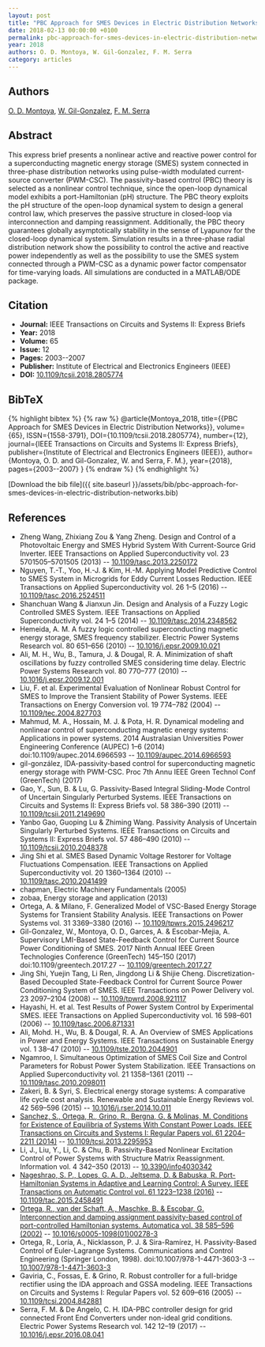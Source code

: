```yaml
---
layout: post
title: "PBC Approach for SMES Devices in Electric Distribution Networks"
date: 2018-02-13 00:00:00 +0100
permalink: pbc-approach-for-smes-devices-in-electric-distribution-networks
year: 2018
authors: O. D. Montoya, W. Gil-Gonzalez, F. M. Serra
category: articles
---
```

 
## Authors
[O. D. Montoya](authors/oscar-danilo-montoya), [W. Gil-Gonzalez](authors/walter-julian-gil-gonzalez), [F. M. Serra](authors/federico-m-serra)
 
## Abstract
This express brief presents a nonlinear active and reactive power control for a superconducting magnetic energy storage (SMES) system connected in three-phase distribution networks using pulse-width modulated current-source converter (PWM-CSC). The passivity-based control (PBC) theory is selected as a nonlinear control technique, since the open-loop dynamical model exhibits a port-Hamiltonian (pH) structure. The PBC theory exploits the pH structure of the open-loop dynamical system to design a general control law, which preserves the passive structure in closed-loop via interconnection and damping reassignment. Additionally, the PBC theory guarantees globally asymptotically stability in the sense of Lyapunov for the closed-loop dynamical system. Simulation results in a three-phase radial distribution network show the possibility to control the active and reactive power independently as well as the possibility to use the SMES system connected through a PWM-CSC as a dynamic power factor compensator for time-varying loads. All simulations are conducted in a MATLAB/ODE package.
 
## Citation
- **Journal:** IEEE Transactions on Circuits and Systems II: Express Briefs
- **Year:** 2018
- **Volume:** 65
- **Issue:** 12
- **Pages:** 2003--2007
- **Publisher:** Institute of Electrical and Electronics Engineers (IEEE)
- **DOI:** [10.1109/tcsii.2018.2805774](https://doi.org/10.1109/tcsii.2018.2805774)
 
## BibTeX
{% highlight bibtex %}
{% raw %}
@article{Montoya_2018,
  title={{PBC Approach for SMES Devices in Electric Distribution Networks}},
  volume={65},
  ISSN={1558-3791},
  DOI={10.1109/tcsii.2018.2805774},
  number={12},
  journal={IEEE Transactions on Circuits and Systems II: Express Briefs},
  publisher={Institute of Electrical and Electronics Engineers (IEEE)},
  author={Montoya, O. D. and Gil-Gonzalez, W. and Serra, F. M.},
  year={2018},
  pages={2003--2007}
}
{% endraw %}
{% endhighlight %}
 
[Download the bib file]({{ site.baseurl }}/assets/bib/pbc-approach-for-smes-devices-in-electric-distribution-networks.bib)
 
## References
- Zheng Wang, Zhixiang Zou & Yang Zheng. Design and Control of a Photovoltaic Energy and SMES Hybrid System With Current-Source Grid Inverter. IEEE Transactions on Applied Superconductivity vol. 23 5701505–5701505 (2013) -- [10.1109/tasc.2013.2250172](https://doi.org/10.1109/tasc.2013.2250172)
- Nguyen, T.-T., Yoo, H.-J. & Kim, H.-M. Applying Model Predictive Control to SMES System in Microgrids for Eddy Current Losses Reduction. IEEE Transactions on Applied Superconductivity vol. 26 1–5 (2016) -- [10.1109/tasc.2016.2524511](https://doi.org/10.1109/tasc.2016.2524511)
- Shanchuan Wang & Jianxun Jin. Design and Analysis of a Fuzzy Logic Controlled SMES System. IEEE Transactions on Applied Superconductivity vol. 24 1–5 (2014) -- [10.1109/tasc.2014.2348562](https://doi.org/10.1109/tasc.2014.2348562)
- Hemeida, A. M. A fuzzy logic controlled superconducting magnetic energy storage, SMES frequency stabilizer. Electric Power Systems Research vol. 80 651–656 (2010) -- [10.1016/j.epsr.2009.10.021](https://doi.org/10.1016/j.epsr.2009.10.021)
- Ali, M. H., Wu, B., Tamura, J. & Dougal, R. A. Minimization of shaft oscillations by fuzzy controlled SMES considering time delay. Electric Power Systems Research vol. 80 770–777 (2010) -- [10.1016/j.epsr.2009.12.001](https://doi.org/10.1016/j.epsr.2009.12.001)
- Liu, F. et al. Experimental Evaluation of Nonlinear Robust Control for SMES to Improve the Transient Stability of Power Systems. IEEE Transactions on Energy Conversion vol. 19 774–782 (2004) -- [10.1109/tec.2004.827703](https://doi.org/10.1109/tec.2004.827703)
- Mahmud, M. A., Hossain, M. J. & Pota, H. R. Dynamical modeling and nonlinear control of superconducting magnetic energy systems: Applications in power systems. 2014 Australasian Universities Power Engineering Conference (AUPEC) 1–6 (2014) doi:10.1109/aupec.2014.6966593 -- [10.1109/aupec.2014.6966593](https://doi.org/10.1109/aupec.2014.6966593)
- gil-gonzález, IDA-passivity-based control for superconducting magnetic energy storage with PWM-CSC. Proc 7th Annu IEEE Green Technol Conf (GreenTech) (2017)
- Gao, Y., Sun, B. & Lu, G. Passivity-Based Integral Sliding-Mode Control of Uncertain Singularly Perturbed Systems. IEEE Transactions on Circuits and Systems II: Express Briefs vol. 58 386–390 (2011) -- [10.1109/tcsii.2011.2149690](https://doi.org/10.1109/tcsii.2011.2149690)
- Yanbo Gao, Guoping Lu & Zhiming Wang. Passivity Analysis of Uncertain Singularly Perturbed Systems. IEEE Transactions on Circuits and Systems II: Express Briefs vol. 57 486–490 (2010) -- [10.1109/tcsii.2010.2048378](https://doi.org/10.1109/tcsii.2010.2048378)
- Jing Shi et al. SMES Based Dynamic Voltage Restorer for Voltage Fluctuations Compensation. IEEE Transactions on Applied Superconductivity vol. 20 1360–1364 (2010) -- [10.1109/tasc.2010.2041499](https://doi.org/10.1109/tasc.2010.2041499)
- chapman, Electric Machinery Fundamentals (2005)
- zobaa, Energy storage and application (2013)
- Ortega, A. & Milano, F. Generalized Model of VSC-Based Energy Storage Systems for Transient Stability Analysis. IEEE Transactions on Power Systems vol. 31 3369–3380 (2016) -- [10.1109/tpwrs.2015.2496217](https://doi.org/10.1109/tpwrs.2015.2496217)
- Gil-Gonzalez, W., Montoya, O. D., Garces, A. & Escobar-Mejia, A. Supervisory LMI-Based State-Feedback Control for Current Source Power Conditioning of SMES. 2017 Ninth Annual IEEE Green Technologies Conference (GreenTech) 145–150 (2017) doi:10.1109/greentech.2017.27 -- [10.1109/greentech.2017.27](https://doi.org/10.1109/greentech.2017.27)
- Jing Shi, Yuejin Tang, Li Ren, Jingdong Li & Shijie Cheng. Discretization-Based Decoupled State-Feedback Control for Current Source Power Conditioning System of SMES. IEEE Transactions on Power Delivery vol. 23 2097–2104 (2008) -- [10.1109/tpwrd.2008.921117](https://doi.org/10.1109/tpwrd.2008.921117)
- Hayashi, H. et al. Test Results of Power System Control by Experimental SMES. IEEE Transactions on Applied Superconductivity vol. 16 598–601 (2006) -- [10.1109/tasc.2006.871331](https://doi.org/10.1109/tasc.2006.871331)
- Ali, Mohd. H., Wu, B. & Dougal, R. A. An Overview of SMES Applications in Power and Energy Systems. IEEE Transactions on Sustainable Energy vol. 1 38–47 (2010) -- [10.1109/tste.2010.2044901](https://doi.org/10.1109/tste.2010.2044901)
- Ngamroo, I. Simultaneous Optimization of SMES Coil Size and Control Parameters for Robust Power System Stabilization. IEEE Transactions on Applied Superconductivity vol. 21 1358–1361 (2011) -- [10.1109/tasc.2010.2098011](https://doi.org/10.1109/tasc.2010.2098011)
- Zakeri, B. & Syri, S. Electrical energy storage systems: A comparative life cycle cost analysis. Renewable and Sustainable Energy Reviews vol. 42 569–596 (2015) -- [10.1016/j.rser.2014.10.011](https://doi.org/10.1016/j.rser.2014.10.011)
- [Sanchez, S., Ortega, R., Grino, R., Bergna, G. & Molinas, M. Conditions for Existence of Equilibria of Systems With Constant Power Loads. IEEE Transactions on Circuits and Systems I: Regular Papers vol. 61 2204–2211 (2014)](conditions-for-existence-of-equilibria-of-systems-with-constant-power-loads) -- [10.1109/tcsi.2013.2295953](https://doi.org/10.1109/tcsi.2013.2295953)
- Li, J., Liu, Y., Li, C. & Chu, B. Passivity-Based Nonlinear Excitation Control of Power Systems with Structure Matrix Reassignment. Information vol. 4 342–350 (2013) -- [10.3390/info4030342](https://doi.org/10.3390/info4030342)
- [Nageshrao, S. P., Lopes, G. A. D., Jeltsema, D. & Babuska, R. Port-Hamiltonian Systems in Adaptive and Learning Control: A Survey. IEEE Transactions on Automatic Control vol. 61 1223–1238 (2016)](port-hamiltonian-systems-in-adaptive-and-learning-control-a-survey) -- [10.1109/tac.2015.2458491](https://doi.org/10.1109/tac.2015.2458491)
- [Ortega, R., van der Schaft, A., Maschke, B. & Escobar, G. Interconnection and damping assignment passivity-based control of port-controlled Hamiltonian systems. Automatica vol. 38 585–596 (2002)](interconnection-and-damping-assignment-passivity-based-control-of-port-controlled-hamiltonian-systems) -- [10.1016/s0005-1098(01)00278-3](https://doi.org/10.1016/s0005-1098(01)00278-3)
- Ortega, R., Loría, A., Nicklasson, P. J. & Sira-Ramírez, H. Passivity-Based Control of Euler-Lagrange Systems. Communications and Control Engineering (Springer London, 1998). doi:10.1007/978-1-4471-3603-3 -- [10.1007/978-1-4471-3603-3](https://doi.org/10.1007/978-1-4471-3603-3)
- Gaviria, C., Fossas, E. & Grino, R. Robust controller for a full-bridge rectifier using the IDA approach and GSSA modeling. IEEE Transactions on Circuits and Systems I: Regular Papers vol. 52 609–616 (2005) -- [10.1109/tcsi.2004.842881](https://doi.org/10.1109/tcsi.2004.842881)
- Serra, F. M. & De Angelo, C. H. IDA-PBC controller design for grid connected Front End Converters under non-ideal grid conditions. Electric Power Systems Research vol. 142 12–19 (2017) -- [10.1016/j.epsr.2016.08.041](https://doi.org/10.1016/j.epsr.2016.08.041)

